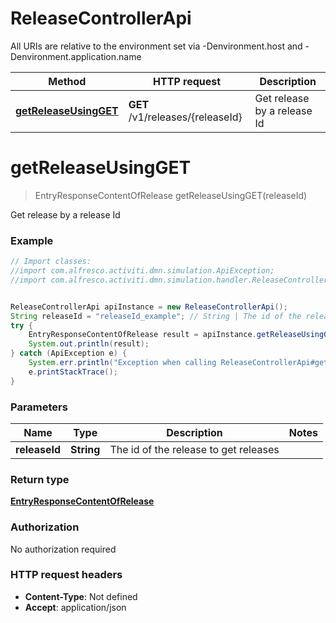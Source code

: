 # ReleaseControllerApi

All URIs are relative to the environment set via -Denvironment.host and -Denvironment.application.name

Method | HTTP request | Description
------------- | ------------- | -------------
[**getReleaseUsingGET**](ReleaseControllerApi.md#getReleaseUsingGET) | **GET** /v1/releases/{releaseId} | Get release by a release Id

<a name="getReleaseUsingGET"></a>
# **getReleaseUsingGET**
> EntryResponseContentOfRelease getReleaseUsingGET(releaseId)

Get release by a release Id

### Example
```java
// Import classes:
//import com.alfresco.activiti.dmn.simulation.ApiException;
//import com.alfresco.activiti.dmn.simulation.handler.ReleaseControllerApi;


ReleaseControllerApi apiInstance = new ReleaseControllerApi();
String releaseId = "releaseId_example"; // String | The id of the release to get releases
try {
    EntryResponseContentOfRelease result = apiInstance.getReleaseUsingGET(releaseId);
    System.out.println(result);
} catch (ApiException e) {
    System.err.println("Exception when calling ReleaseControllerApi#getReleaseUsingGET");
    e.printStackTrace();
}
```

### Parameters

Name | Type | Description  | Notes
------------- | ------------- | ------------- | -------------
 **releaseId** | **String**| The id of the release to get releases |

### Return type

[**EntryResponseContentOfRelease**](EntryResponseContentOfRelease.md)

### Authorization

No authorization required

### HTTP request headers

 - **Content-Type**: Not defined
 - **Accept**: application/json

